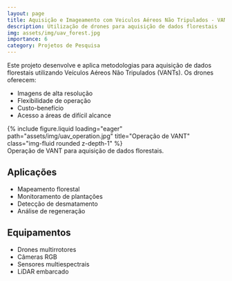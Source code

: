 ```yaml
---
layout: page
title: Aquisição e Imageamento com Veiculos Aéreos Não Tripulados - VANTs
description: Utilização de drones para aquisição de dados florestais
img: assets/img/uav_forest.jpg
importance: 6
category: Projetos de Pesquisa
---
```


Este projeto desenvolve e aplica metodologias para aquisição de dados florestais utilizando Veículos Aéreos Não Tripulados (VANTs). Os drones oferecem:

- Imagens de alta resolução
- Flexibilidade de operação
- Custo-benefício
- Acesso a áreas de difícil alcance

<div class="row">
    <div class="col-sm mt-3 mt-md-0">
        {% include figure.liquid loading="eager" path="assets/img/uav_operation.jpg" title="Operação de VANT" class="img-fluid rounded z-depth-1" %}
    </div>
</div>
<div class="caption">
    Operação de VANT para aquisição de dados florestais.
</div>

## Aplicações

- Mapeamento florestal
- Monitoramento de plantações
- Detecção de desmatamento
- Análise de regeneração

## Equipamentos

- Drones multirrotores
- Câmeras RGB
- Sensores multiespectrais
- LiDAR embarcado 